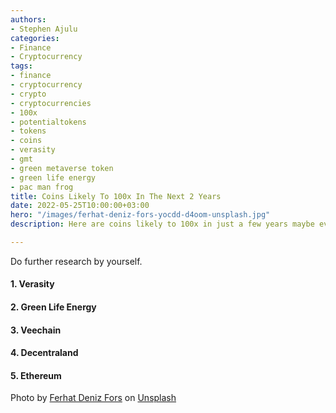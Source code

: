 ```yaml
---
authors:
- Stephen Ajulu
categories:
- Finance
- Cryptocurrency
tags:
- finance
- cryptocurrency
- crypto
- cryptocurrencies
- 100x
- potentialtokens
- tokens
- coins
- verasity
- gmt
- green metaverse token
- green life energy
- pac man frog
title: Coins Likely To 100x In The Next 2 Years
date: 2022-05-25T10:00:00+03:00
hero: "/images/ferhat-deniz-fors-yocdd-d4oom-unsplash.jpg"
description: Here are coins likely to 100x in just a few years maybe even months

---
```

Do further research by yourself.

#### 1. Verasity

#### 2. Green Life Energy

#### 3. Veechain

#### 4. Decentraland

#### 5. Ethereum

Photo by [Ferhat Deniz Fors](https://unsplash.com/@ferhat?utm_source=unsplash&utm_medium=referral&utm_content=creditCopyText) on [Unsplash](https://unsplash.com/s/photos/tokens?utm_source=unsplash&utm_medium=referral&utm_content=creditCopyText)